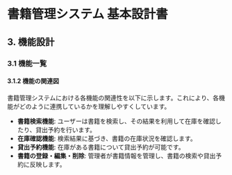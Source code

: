 # 書籍管理システム 基本設計書

## 3. 機能設計

### 3.1 機能一覧

#### 3.1.2 機能の関連図

書籍管理システムにおける各機能の関連性を以下に示します。これにより、各機能がどのように連携しているかを理解しやすくしています。

- **書籍検索機能**: ユーザーは書籍を検索し、その結果を利用して在庫を確認したり、貸出予約を行います。
- **在庫確認機能**: 検索結果に基づき、書籍の在庫状況を確認します。
- **貸出予約機能**: 在庫がある書籍について貸出予約が可能です。
- **書籍の登録・編集・削除**: 管理者が書籍情報を管理し、書籍の検索や貸出予約に反映します。
